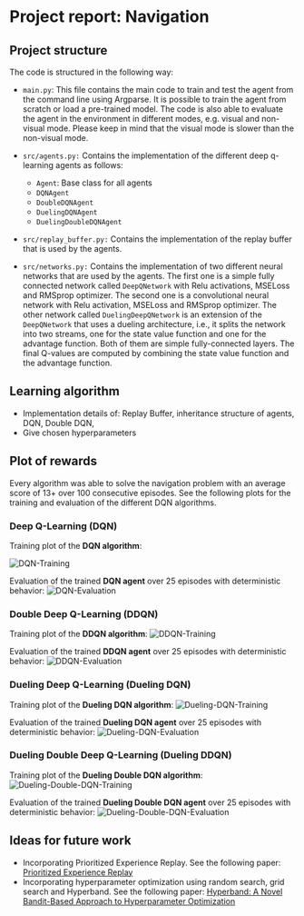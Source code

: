 # Project report:  Navigation

## Project structure

The code is structured in the following way:

- ``main.py``: This file contains the main code to train and test the agent from the command line using Argparse. It is possible to train the agent from scratch or load a pre-trained model. The code is also able to evaluate the agent in the environment in different modes, e.g. visual and non-visual mode. Please keep in mind that the visual mode is slower than the non-visual mode.
- ``src/agents.py:`` Contains the implementation of the different deep q-learning agents as follows:
    - ``Agent``: Base class for all agents
    - ``DQNAgent``
    - ``DoubleDQNAgent``
    - ``DuelingDQNAgent``
    - ``DuelingDoubleDQNAgent`` 

- ``src/replay_buffer.py:`` Contains the implementation of the replay buffer that is used by the agents.

- ``src/networks.py:`` Contains the implementation of two different neural networks that are used by the agents. The first one is a simple fully connected network called ``DeepQNetwork`` with Relu activations, MSELoss and RMSprop optimizer. The second one is a convolutional neural network with Relu activation, MSELoss and RMSprop optimizer. The other network called ``DuelingDeepQNetwork`` is an extension of the ``DeepQNetwork`` that uses a dueling architecture, i.e., it splits the network into two streams, one for the state value function and one for the advantage function. Both of them are simple fully-connected layers. The final Q-values are computed by combining the state value function and the advantage function.

## Learning algorithm

- Implementation details of: Replay Buffer, inheritance structure of agents, DQN, Double DQN, 
- Give chosen hyperparameters

## Plot of rewards

Every algorithm was able to solve the navigation problem with an average score of 13+ over 100 consecutive episodes. See the following plots for the training and evaluation of the different DQN algorithms.

### Deep Q-Learning (DQN)

Training plot of the **DQN algorithm**: 

![DQN-Training](plots/Navigation_project_DQNAgent_train.png)


Evaluation of the trained **DQN agent** over 25 episodes with deterministic behavior:
![DQN-Evaluation](plots/Navigation_project_DQNAgent_eval.png)

### Double Deep Q-Learning (DDQN)

Training plot of the **DDQN algorithm**: 
![DDQN-Training](plots/Navigation_project_DDQNAgent_train.png)

Evaluation of the trained **DDQN agent** over 25 episodes with deterministic behavior:
![DDQN-Evaluation](plots/Navigation_project_DDQNAgent_eval.png)


### Dueling Deep Q-Learning (Dueling DQN)

Training plot of the **Dueling DQN algorithm**: 
![Dueling-DQN-Training](plots/Navigation_project_DuelingDQNAgent_train.png)

Evaluation of the trained **Dueling DQN agent** over 25 episodes with deterministic behavior:
![Dueling-DQN-Evaluation](plots/Navigation_project_DuelingDQNAgent_eval.png)


### Dueling Double Deep Q-Learning (Dueling DDQN)

Training plot of the **Dueling Double DQN algorithm**: 
![Dueling-Double-DQN-Training](plots/Navigation_project_DuelingDDQNAgent_train.png)

Evaluation of the trained **Dueling Double DQN agent** over 25 episodes with deterministic behavior:
![Dueling-Double-DQN-Evaluation](plots/Navigation_project_DuelingDDQNAgent_eval.png)

## Ideas for future work

- Incorporating Prioritized Experience Replay. See the following paper: [Prioritized Experience Replay](https://arxiv.org/abs/1511.05952)
- Incorporating hyperparameter optimization using random search, grid search and Hyperband. See the following paper: [Hyperband: A Novel Bandit-Based Approach to Hyperparameter Optimization](https://arxiv.org/abs/1603.06560)